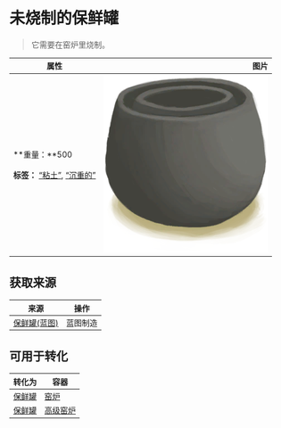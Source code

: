 # 未烧制的保鲜罐  
> 它需要在窑炉里烧制。  
  
  属性  |   图片   
 ----  |  ----:   
 **重量：**500<br><br>**标签：**	[“粘土”](tag_Clay.md), [“沉重的”](tag_Heavy.md)  |  ![](Sprite/ClayPotCoolerUnfired.png)   
  
## 获取来源  
来源  |  操作  
----  |  ----  
[保鲜罐(蓝图)](Bp_ClayPotCooler.md)  |  蓝图制造  
## 可用于转化  
转化为  |  容器  
----  |  ----  
[保鲜罐](ClayPotCoolerUndeployed.md)  |  [窑炉](Kiln.md)  
[保鲜罐](ClayPotCoolerUndeployed.md)  |  [高级窑炉](KilnAdvanced.md)  
